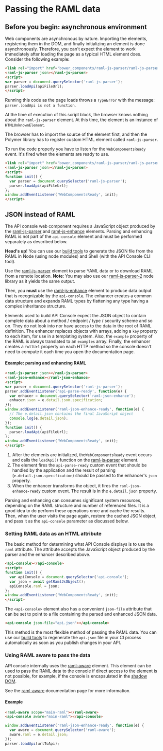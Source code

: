 # Passing the RAML data

## Before you begin: asynchronous environment

Web components are asynchronous by nature. Importing the elements,
registering them in the DOM, and finally initializing an element is done asynchronously. Therefore, you can't expect the element to work immediately after loading the page as a typical HTML element does. Consider the following example:

```html
<link rel="import" href="bower_components/raml-js-parser/raml-js-parser.html">
<raml-js-parser json></raml-js-parser>
<script>
var parser = document.querySelector('raml-js-parser');
parser.loadApi(apiFileUrl);
</script>
```

Running this code as the page loads throws a `TypeError` with the message: `parser.loadApi is not a function`.

At the time of execution of this script block, the browser knows nothing about the `raml-js-parser` element. At this time, the element is an instance of `HTMLUnknownElement`.

The browser has to import the source of the element first, and then the Polymer library has to register custom HTML element called `raml-js-parser`.

To run the code properly you have to listen for the `WebComponentsReady` event. It's fired when the elements are ready to use.

```html
<link rel="import" href="bower_components/raml-js-parser/raml-js-parser.html">
<raml-js-parser json></raml-js-parser>
<script>
function init() {
  var parser = document.querySelector('raml-js-parser');
  parser.loadApi(apiFileUrl);
};
window.addEventListener('WebComponentsReady', init);
</script>
```

## JSON instead of RAML

The API console web component requires a JavaScript object produced by the [raml-js-parser] and [raml-js-enhance] elements. Parsing and enhancing RAML is not part of the `api-console` element and must be performed separately as described below.

**Head's up!** You can use our [build tools] to generate the JSON file from the RAML in Node (using node modules) and Shell (with the API Console CLI tool).

Use the [raml-js-parser] element to parse YAML data or to download RAML from a remote location. __Note__: You may also use our [raml-js-parser-2] node library as it yields the same output.

Then, you **must** use the [raml-js-enhance] element to produce data output that is recognizable by the `api-console`. The enhancer creates a common data structure and expands RAML types by flattening any type having a complex inheritance structure.

Elements used to build API Console expect the JSON object to contain complete data about a method / endpoint / type / security scheme and so on. They do not look into nor have access to the data in the root of RAML definition. The enhancer replaces objects with arrays, adding a `key` property to each item, for use in a templating system. Also, the `example` property of the RAML is always translated to an `examples` array. Finally, the enhancer creates a `fullUrl` property on each HTTP method so the console doesn't need to compute it each time you open the documentation page.

#### Example: parsing and enhancing RAML

```html
<raml-js-parser json></raml-js-parser>
<raml-json-enhance></raml-json-enhance>
<script>
var parser = document.querySelector('raml-js-parser');
parser.addEventListener('api-parse-ready', function(e) {
  var enhacer = document.querySelector('raml-json-enhance');
  enhacer.json = e.detail.json.specification;
});
window.addEventListener('raml-json-enhance-ready', function(e) {
  // The e.detail.json contains the final JavaScript object
  console.log(e.detail.json);
});
function init() {
  parser.loadApi(apiFileUrl);
};
window.addEventListener('WebComponentsReady', init);
</script>
```

1) After the elements are initialized, the`WebComponentsReady` event occurs and  calls the `loadApi()` function on the [raml-js-parser] element.
2) The element fires the `api-parse-ready` custom event that should be handled by the application and the result of parsing (`e.detail.json.specification`) should be passed to the enhancer's `json` property.
3) When the enhancer transforms the object, it fires the `raml-json-enhance-ready` custom event. The result is in the `e.detail.json` property.

Parsing and enhancing can consumes significant system resources, depending on the RAML structure and number of referenced files. It is a good idea to do perform these operations once and cache the results. Then, when the user visits the page again, restore the cached JSON object, and pass it as the `api-console` parameter as discussed below.

### Setting RAML data as an HTML attribute

The basic method for determining what API Console displays is to use the `raml` attribute. The attribute accepts the JavaScript object produced by the parser and the enhancer described above.

```html
<api-console></api-console>
<script>
function init() {
  var apiConsole = document.querySelector('api-console');
  var json = await getRamlJsObject();
  apiConsole.raml = json;
};
window.addEventListener('WebComponentsReady', init);
</script>
```

The `<api-console>` element also has a convenient `json-file` attribute that can be set to point to a file containing the parsed and enhanced JSON data.

```html
<api-console json-file="api.json"></api-console>
```

This method is the most flexible method of passing the RAML data. You can use our [build tools] to regenerate the `api.json` file in your CI process automatically as soon as you publish changes in your API.

### Using RAML aware to pass the data

API console internally uses the [raml-aware] element.
This element can be used to pass the RAML data to the console if direct access to the
element is not possible, for example, if the console is encapsulated in the [shadow DOM].

See the [raml-aware] documentation page for more information.

#### Example

```html
<raml-aware scope="main-raml"></raml-aware>
<api-console aware="main-raml"></api-console>
```

```javascript
window.addEventListener('raml-json-enhance-ready', function(e) {
  var aware = document.querySelector('raml-aware');
  aware.raml = e.detail.json;
});
parser.loadApi(urlToApi);
```

[build tools]: docs/build-tools.md
[raml-js-enhance]: https://elements.advancedrestclient.com/elements/raml-json-enhance
[raml-js-parser]: https://elements.advancedrestclient.com/elements/raml-js-parser
[raml-js-parser-2]: https://github.com/raml-org/raml-js-parser-2
[raml-aware]: https://elements.advancedrestclient.com/elements/raml-aware
[shadow DOM]: https://developer.mozilla.org/en-US/docs/Web/Web_Components/Shadow_DOM
